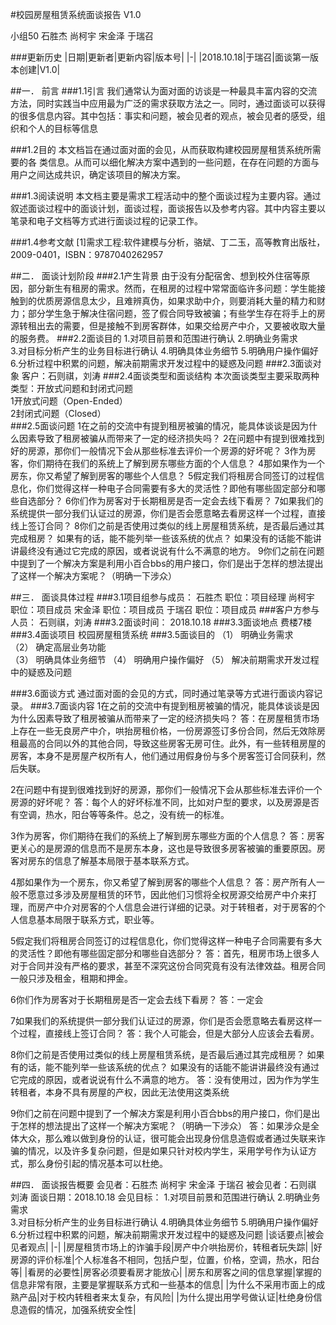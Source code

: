 ﻿#校园房屋租赁系统面谈报告
V1.0

小组50 石胜杰 尚柯宇 宋金泽 于瑞召

###更新历史
|日期|更新者|更新内容|版本号|
|-|
|2018.10.18|于瑞召|面谈第一版本创建|V1.0|




##一．	前言
###1.1引言
我们通常认为面对面的访谈是一种最具丰富内容的交流方法，同时实践当中应用最为广泛的需求获取方法之一。同时，通过面谈可以获得的很多信息内容。其中包括：事实和问题，被会见者的观点，被会见者的感受，组织和个人的目标等信息

###1.2目的
本文档旨在通过面对面的会见，从而获取构建校园房屋租赁系统所需要的各
类信息。从而可以细化解决方案中遇到的一些问题，在存在问题的方面与用户之间达成共识，确定该项目的解决方案。

###1.3阅读说明
	本文档主要是需求工程活动中的整个面谈过程为主要内容。通过叙述面谈过程中的面谈计划，面谈过程，面谈报告以及参考内容。其中内容主要以笔录和电子文档等方式进行面谈过程的记录工作。

###1.4参考文献
[1]需求工程:软件建模与分析，骆斌、丁二玉，高等教育出版社，2009-0401，ISBN：9787040262957

##二．	面谈计划阶段
###2.1产生背景
	由于没有分配宿舍、想到校外住宿等原因，部分新生有租房的需求。然而，在租房的过程中常常面临许多问题：学生能接触到的优质房源信息太少，且难辨真伪，如果求助中介，则要消耗大量的精力和财力；部分学生急于解决住宿问题，签了假合同导致被骗；有些学生存在将手上的房源转租出去的需要，但是接触不到房客群体，如果交给房产中介，又要被收取大量的服务费。
###2.2面谈目的
1.对项目前景和范围进行确认 
2.明确业务需求  
3.对目标分析产生的业务目标进行确认 
4.明确具体业务细节 
5.明确用户操作偏好 
6.分析过程中积累的问题，解决前期需求开发过程中的疑惑及问题
###2.3面谈对象
客户：石则祺，刘涛
###2.4面谈类型和面谈结构
本次面谈类型主要采取两种类型：开放式问题和封闭式问题  
1开放式问题（Open-Ended）  
2封闭式问题（Closed）    
###2.5面谈问题
1在之前的交流中有提到租房被骗的情况，能具体谈谈是因为什么因素导致了租房被骗从而带来了一定的经济损失吗？
2在问题中有提到很难找到好的房源，那你们一般情况下会从那些标准去评价一个房源的好坏呢？
3作为房客，你们期待在我们的系统上了解到房东哪些方面的个人信息？
4那如果作为一个房东，你又希望了解到房客的哪些个人信息？
5假定我们将租房合同签订的过程信息化，你们觉得这样一种电子合同需要有多大的灵活性？即他有哪些固定部分和哪些自选部分？
6你们作为房客对于长期租房是否一定会去线下看房？ 
7如果我们的系统提供一部分我们认证过的房源，你们是否会愿意略去看房这样一个过程，直接线上签订合同？
8你们之前是否使用过类似的线上房屋租赁系统，是否最后通过其完成租房？ 
如果有的话，能不能列举一些该系统的优点？
如果没有的话能不能讲讲最终没有通过它完成的原因，或者说说有什么不满意的地方。
9你们之前在问题中提到了一个解决方案是利用小百合bbs的用户接口，你们是出于怎样的想法提出了这样一个解决方案呢？（明确一下涉众）

##三．	面谈具体过程
###3.1项目组参与成员：
石胜杰 职位：项目经理
尚柯宇 职位：项目成员
宋金泽 职位：项目成员
于瑞召 职位：项目成员
###客户方参与人员：
石则祺，刘涛
###3.2面谈时间：
2018.10.18
###3.3面谈地点
费楼7楼
###3.4面谈项目
校园房屋租赁系统
###3.5面谈目的
（1） 明确业务需求  
（2） 确定高层业务功能  
（3） 明确具体业务细节 
（4） 明确用户操作偏好 
（5） 解决前期需求开发过程中的疑惑及问题

###3.6面谈方式
通过面对面的会见的方式，同时通过笔录等方式进行面谈内容记录。
###3.7面谈内容
1在之前的交流中有提到租房被骗的情况，能具体谈谈是因为什么因素导致了租房被骗从而带来了一定的经济损失吗？
答：在房屋租赁市场上存在一些无良房产中介，哄抬房租价格，一份房源签订多份合同，然后无效除房租最高的合同以外的其他合同，导致这些房客无房可住。此外，有一些转租房屋的房客，本身不是房屋产权所有人，他们通过用假身份与多个房客签订合同获利，然后失联。

2在问题中有提到很难找到好的房源，那你们一般情况下会从那些标准去评价一个房源的好坏呢？
答：每个人的好坏标准不同，比如对户型的要求，以及房源是否有空调，热水，阳台等等条件。总之，没有统一的标准。

3作为房客，你们期待在我们的系统上了解到房东哪些方面的个人信息？
答：房客更关心的是房源的信息而不是房东本身，这也是导致很多房客被骗的重要原因。房客对房东的信息了解基本局限于基本联系方式。

4那如果作为一个房东，你又希望了解到房客的哪些个人信息？
答：房产所有人一般不愿意过多涉及房屋租赁的环节，因此他们习惯将全权房源交给房产中介来打理，而房产中介对房客的个人信息会进行详细的记录。对于转租者，对于房客的个人信息基本局限于联系方式，职业等。

5假定我们将租房合同签订的过程信息化，你们觉得这样一种电子合同需要有多大的灵活性？即他有哪些固定部分和哪些自选部分？
答：首先，租房市场上很多人对于合同并没有严格的要求，甚至不深究这份合同究竟有没有法律效益。租房合同一般只涉及租金，租期和押金。

6你们作为房客对于长期租房是否一定会去线下看房？ 
答：一定会

7如果我们的系统提供一部分我们认证过的房源，你们是否会愿意略去看房这样一个过程，直接线上签订合同？
答：我个人可能会，但是大部分人应该会去看房。

8你们之前是否使用过类似的线上房屋租赁系统，是否最后通过其完成租房？ 
如果有的话，能不能列举一些该系统的优点？
如果没有的话能不能讲讲最终没有通过它完成的原因，或者说说有什么不满意的地方。
答：没有使用过，因为作为学生转租者，本身不具有房屋的产权，因此无法使用这类系统

9你们之前在问题中提到了一个解决方案是利用小百合bbs的用户接口，你们是出于怎样的想法提出了这样一个解决方案呢？（明确一下涉众）
答：如果涉众是全体大众，那么难以做到身份的认证，很可能会出现身份信息造假或者通过失联来诈骗的情况，以及许多复杂问题，但是如果只针对校内学生，采用学号作为认证方式，那么身份引起的情况基本可以杜绝。

##四．	面谈报告概要
会见者：石胜杰 尚柯宇 宋金泽 于瑞召
被会见者：石则祺 刘涛
面谈日期：2018.10.18
会见目标：
1.对项目前景和范围进行确认 
2.明确业务需求  
3.对目标分析产生的业务目标进行确认 
4.明确具体业务细节 
5.明确用户操作偏好 
6.分析过程中积累的问题，解决前期需求开发过程中的疑惑及问题
|谈话要点|被会见者观点|
|-|
|房屋租赁市场上的诈骗手段|房产中介哄抬房价，转租者玩失踪|
|好房源的评价标准|个人标准各不相同，包括户型，位置，价格，空调，热水，阳台等|
|看房的必要性|房客必须要看房才能放心|
|房东和房客之间的信息掌握|掌握的信息非常有限，主要是掌握联系方式和一些基本的信息|
|为什么不采用市面上的成熟产品|对于校内转租者来太复杂，有风险|
|为什么提出用学号做认证|杜绝身份信息造假的情况，加强系统安全性|


